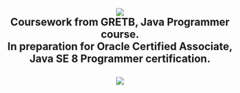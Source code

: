 <h2 align="center">
  <img src="https://github.com/jasonthorne/OCA_JavaProgrammer/blob/master/img/O_Java-SE-8-OCA-clr.bmp">
  <br />
  Coursework from GRETB, Java Programmer course. 
  <br />
  In preparation for Oracle Certified Associate, Java SE 8 Programmer certification.
  <br />
  <br />
  <img src="https://github.com/jasonthorne/OCA_JavaProgrammer/blob/master/img/eCertificate.png">
</h2>


